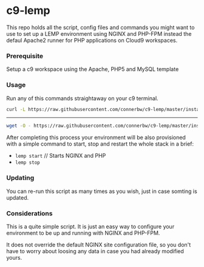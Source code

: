 # c9-lemp

This repo holds all the script, config files and commands you might want to
use to set up a LEMP environment using NGINX and PHP-FPM instead the defaul
Apache2 runner for PHP applications on Cloud9 workspaces.

### Prerequisite

Setup a c9 workspace using the Apache, PHP5 and MySQL template

### Usage

Run any of this commands straightaway on your c9 terminal.

``` bash
curl -L https://raw.githubusercontent.com/connerbw/c9-lemp/master/install.sh | bash
```
----
``` bash
wget -O - https://raw.githubusercontent.com/connerbw/c9-lemp/master/install.sh | bash
```

After completing this process your environment will be also provisioned with a
simple command to start, stop and restart the whole stack in a brief:

* `lemp start` // Starts NGINX and PHP
* `lemp stop`

### Updating

You can re-run this script as many times as you wish, just in case somting is updated.


### Considerations

This is a quite simple script. It is just an easy way to configure your environment
to be up and running with NGINX and PHP-FPM.

It does not override the default NGINX site configuration file, so you don't have to
worry about loosing any data in case you had already modified yours.
